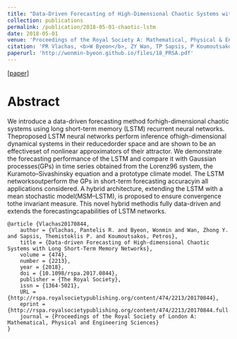 ```yaml
---
title: "Data-Driven Forecasting of High-Dimensional Chaotic Systems with Long Short-Term Memory Networks"
collection: publications
permalink: /publication/2018-05-01-chaotic-lstm
date: 2018-05-01
venue: 'Proceedings of the Royal Society A: Mathematical, Physical & Engineering Sciences'
citation: 'PR Vlachas, <b>W Byeon</b>, ZY Wan, TP Sapsis, P Koumoutsakos <b>|</b> <i>Proceedings of the Royal Society A: Mathematical, Physical & Engineering Sciences 2018</i> '
paperurl: 'http://wonmin-byeon.github.io/files/18_PRSA.pdf'
---
```

[[paper]](http://wonmin-byeon.github.io/files/18_PRSA.pdf)

Abstract
==
We introduce a data-driven forecasting method forhigh-dimensional chaotic systems using long short-term memory (LSTM) recurrent neural networks. Theproposed LSTM neural networks perform inference ofhigh-dimensional dynamical systems in their reducedorder space and are shown to be an effectiveset of nonlinear approximators of their attractor. We demonstrate the forecasting performance of the LSTM and compare it with Gaussian processes(GPs) in time series obtained from the Lorenz96 system, the Kuramoto–Sivashinsky equation and a prototype climate model. The LSTM networksoutperform the GPs in short-term forecasting accuracyin all applications considered. A hybrid architecture, extending the LSTM with a  mean stochastic model(MSM–LSTM), is proposed to ensure convergence tothe invariant measure. This novel hybrid methodis fully data-driven and extends the forecastingcapabilities of LSTM networks.

```
@article {Vlachas20170844,
	author = {Vlachas, Pantelis R. and Byeon, Wonmin and Wan, Zhong Y. and Sapsis, Themistoklis P. and Koumoutsakos, Petros},
	title = {Data-driven Forecasting of High-dimensional Chaotic Systems with Long Short-Term Memory Networks},
	volume = {474},
	number = {2213},
	year = {2018},
	doi = {10.1098/rspa.2017.0844},
	publisher = {The Royal Society},
	issn = {1364-5021},
	URL = {http://rspa.royalsocietypublishing.org/content/474/2213/20170844},
	eprint = {http://rspa.royalsocietypublishing.org/content/474/2213/20170844.full.pdf},
	journal = {Proceedings of the Royal Society of London A: Mathematical, Physical and Engineering Sciences}
}
```

